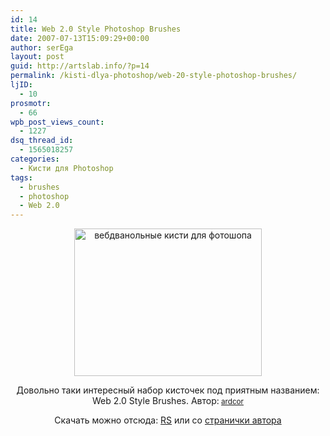 ```yaml
---
id: 14
title: Web 2.0 Style Photoshop Brushes
date: 2007-07-13T15:09:29+00:00
author: serEga
layout: post
guid: http://artslab.info/?p=14
permalink: /kisti-dlya-photoshop/web-20-style-photoshop-brushes/
ljID:
  - 10
prosmotr:
  - 66
wpb_post_views_count:
  - 1227
dsq_thread_id:
  - 1565018257
categories:
  - Кисти для Photoshop
tags:
  - brushes
  - photoshop
  - Web 2.0
---
```

<center>
  <a href="http://artslab.info/wp-content/uploads/web20stylebrushesbyardcci0.jpg"><img src="http://artslab.info/wp-content/uploads/web20stylebrushesbyardcci0.jpg" alt="вебдванольные кисти для фотошопа" title="web20stylebrushesbyardcci0" width="300" height="236" class="alignnone size-full wp-image-889" /></a>
</center>

<p align="center">
  Довольно таки интересный набор кисточек под приятным названием: Web 2.0 Style Brushes. Автор:<small> <a href="http://ardcor.deviantart.com/" class="u">ardcor</a></small>
</p>

<p align="center">
  Скачать можно отсюда: <a href="http://rapidshare.com/files/42672065/web20full.rar" title="download from rapidshare" target="_blank">RS</a> или со <a href="http://www.deviantart.com/deviation/59045376/" title="download from authors dA page" target="_blank">странички автора</a>
</p>
